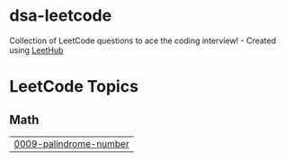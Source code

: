 # dsa-leetcode
Collection of LeetCode questions to ace the coding interview! - Created using [LeetHub](https://github.com/QasimWani/LeetHub)

<!---LeetCode Topics Start-->
# LeetCode Topics
## Math
|  |
| ------- |
| [0009-palindrome-number](https://github.com/ayeshaaamir/dsa-leetcode/tree/master/0009-palindrome-number) |
<!---LeetCode Topics End-->